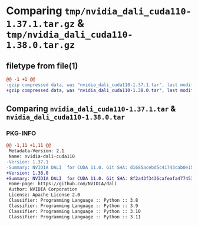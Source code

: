 # Comparing `tmp/nvidia_dali_cuda110-1.37.1.tar.gz` & `tmp/nvidia_dali_cuda110-1.38.0.tar.gz`

## filetype from file(1)

```diff
@@ -1 +1 @@
-gzip compressed data, was "nvidia_dali_cuda110-1.37.1.tar", last modified: Mon Apr  5 07:00:00 1993, max compression
+gzip compressed data, was "nvidia_dali_cuda110-1.38.0.tar", last modified: Mon Apr  5 07:00:00 1993, max compression
```

## Comparing `nvidia_dali_cuda110-1.37.1.tar` & `nvidia_dali_cuda110-1.38.0.tar`

### PKG-INFO

```diff
@@ -1,11 +1,11 @@
 Metadata-Version: 2.1
 Name: nvidia-dali-cuda110
-Version: 1.37.1
-Summary: NVIDIA DALI  for CUDA 11.0. Git SHA: d1685acebd5c41743cab0e15890660130e0276ce
+Version: 1.38.0
+Summary: NVIDIA DALI  for CUDA 11.0. Git SHA: 8f2a43f3436cafeafa4774513f7daf68ebbffad8
 Home-page: https://github.com/NVIDIA/dali
 Author: NVIDIA Corporation
 License: Apache License 2.0
 Classifier: Programming Language :: Python :: 3.8
 Classifier: Programming Language :: Python :: 3.9
 Classifier: Programming Language :: Python :: 3.10
 Classifier: Programming Language :: Python :: 3.11
```

